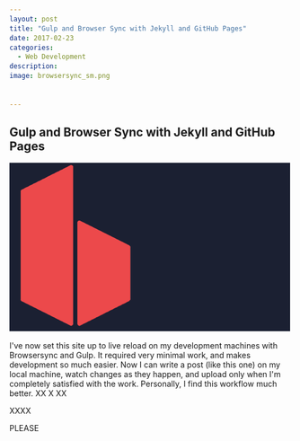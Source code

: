 ```yaml
---
layout: post
title: "Gulp and Browser Sync with Jekyll and GitHub Pages"
date: 2017-02-23
categories:
  - Web Development
description: 
image: browsersync_sm.png


---
```


## Gulp and Browser Sync with Jekyll and GitHub Pages


![Browsersync](/assets/images/browsersync_sm.png)

I've now set this site up to live reload on my development machines with Browsersync and Gulp. It required very minimal work, and makes development so much easier.
Now I can write a post (like this one) on my local machine, watch changes as they happen, and upload only when I'm completely satisfied with the work.
Personally, I find this workflow much better.
XX
X
XX

XXXX

PLEASE
<!--XX-->